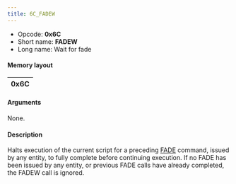 ```yaml
---
title: 6C_FADEW
---
```


- Opcode: **0x6C**
- Short name: **FADEW**
- Long name: Wait for fade

#### Memory layout

| 0x6C |
|------|

#### Arguments

None.

#### Description

Halts execution of the current script for a preceding [FADE](6B_FADE.md) command, issued by any entity, to fully complete before continuing execution. If no FADE has been issued by any entity, or previous FADE calls have already completed, the FADEW call is ignored.

